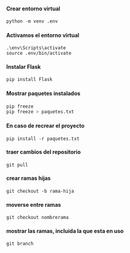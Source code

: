 #### Crear entorno virtual
```python
python -m venv .env
```

#### Activamos el entorno virtual
```shell
.\env\Scripts\activate
source .env/bin/activate
```

#### Instalar Flask
```python
pip install Flask
```

#### Mostrar paquetes instalados
```python
pip freeze
pip freeze > paquetes.txt
```

#### En caso de recrear el proyecto
```
pip install -r paquetes.txt
```

#### traer cambios del repositorio
```
git pull
```

#### crear ramas hijas
```
git checkout -b rama-hija
```

#### moverse entre ramas
```
git checkout nombrerama
```

#### mostrar las ramas, incluida la que esta en uso
```
git branch
```